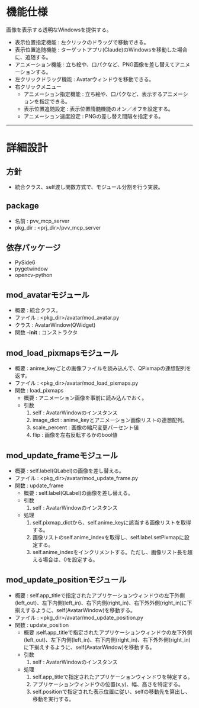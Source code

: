 
# 機能仕様
画像を表示する透明なWindowsを提供する。
- 表示位置指定機能 : 左クリックのドラッグで移動できる。
- 表示位置追随機能 : ターゲットアプリ(Claude)のWindowsを移動した場合に、追随する。
- アニメーション機能 : 立ち絵や、口パクなど、PNG画像を差し替えてアニメーションする。
- 左クリックドラッグ機能 : Avatarウィンドウを移動できる。
- 右クリックメニュー
  - アニメーション指定機能 : 立ち絵や、口パクなど、表示するアニメーションを指定できる。
  - 表示位置追随設定 : 表示位置隋髄機能のオン／オフを設定する。
  - アニメーション速度設定 : PNGの差し替え間隔を指定する。

---

# 詳細設計
## 方針
- 統合クラス、self渡し関数方式で、モジュール分割を行う実装。

## package
- 名前 : pvv_mcp_server
- pkg_dir : <prj_dir>/pvv_mcp_server

## 依存パッケージ
- PySide6
- pygetwindow
- opencv-python

## mod_avatarモジュール
- 概要 : 統合クラス。
- ファイル : <pkg_dir>/avatar/mod_avatar.py 
- クラス : AvatarWindow(QWidget)
- 関数
  -__init__ : コンストラクタ

## mod_load_pixmapsモジュール
- 概要 : anime_keyごとの画像ファイルを読み込んで、QPixmapの連想配列を返す。
- ファイル : <pkg_dir>/avatar/mod_load_pixmaps.py 
- 関数 : load_pixmaps
  - 概要 : アニメーション画像を事前に読み込んでおく。
  - 引数
    1. self : AvatarWindowのインスタンス
    2. image_dict : anime_keyとアニメーション画像リストの連想配列。
    3. scale_percent : 画像の縮尺変更パーセント値
    4. flip : 画像を左右反転するかのbool値

## mod_update_frameモジュール
- 概要 : self.label(QLabel)の画像を差し替える。
- ファイル : <pkg_dir>/avatar/mod_update_frame.py 
- 関数 : update_frame
  - 概要 : self.label(QLabel)の画像を差し替える。
  - 引数
    1. self : AvatarWindowのインスタンス
  - 処理
    1. self.pixmap_dictから、self.anime_keyに該当する画像リストを取得する。
    2. 画像リストのself.anime_indexを取得し、self.label.setPixmapに設定する。
    3. self.anime_indexをインクリメントする。ただし、画像リスト長を超える場合は、0を設定する。

## mod_update_positionモジュール
- 概要 : self.app_titleで指定されたアプリケーションウィンドウの左下外側(left_out)、左下内側(left_in)、右下内側(right_in)、右下外外側(right_in)に下揃えするように、self(AvatarWindow)を移動する。
- ファイル : <pkg_dir>/avatar/mod_update_position.py 
- 関数 : update_position
  - 概要 :self.app_titleで指定されたアプリケーションウィンドウの左下外側(left_out)、左下内側(left_in)、右下内側(right_in)、右下外外側(right_in)に下揃えするように、self(AvatarWindow)を移動する。
  - 引数
    1. self : AvatarWindowのインスタンス
  - 処理
    1. self.app_titleで指定されたアプリケーションウィンドウを特定する。
    2. アプリケーションウィンドウの位置(x,y)、幅、高さを特定する。
    3. self.positionで指定された表示位置に従い、selfの移動先を算出し、移動を実行する。
    